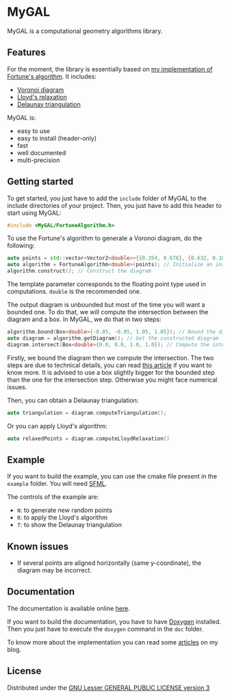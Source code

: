 # MyGAL

MyGAL is a computational geometry algorithms library.

## Features

For the moment, the library is essentially based on [my implementation of Fortune's algorithm](https://github.com/pvigier/FortuneAlgorithm). It includes:

* [Voronoi diagram](https://en.wikipedia.org/wiki/Voronoi_diagram)
* [Lloyd's relaxation](https://en.wikipedia.org/wiki/Lloyd%27s_algorithm)
* [Delaunay triangulation](https://en.wikipedia.org/wiki/Delaunay_triangulation)

MyGAL is:

* easy to use
* easy to install (header-only)
* fast
* well documented
* multi-precision

## Getting started

To get started, you just have to add the `include` folder of MyGAL to the include directories of your project. Then, you just have to add this header to start using MyGAL:

```cpp
#include <MyGAL/FortuneAlgorithm.h>
```

To use the Fortune's algorithm to generate a Voronoi diagram, do the following: 

```cpp
auto points = std::vector<Vector2<double>>{{0.354, 0.678}, {0.632, 0.189}, {0.842, 942}}; // Generate some points
auto algorithm = FortuneAlgorithm<double>(points); // Initialize an instance of Fortune's algorithm
algorithm.construct(); // Construct the diagram
```

The template parameter corresponds to the floating point type used in computations. `double` is the recommended one.

The output diagram is unbounded but most of the time you will want a bounded one. To do that, we will compute the intersection between the diagram and a box. In MyGAL, we do that in two steps:

```cpp
algorithm.bound(Box<double>{-0.05, -0.05, 1.05, 1.05}); // Bound the diagram
auto diagram = algorithm.getDiagram(); // Get the constructed diagram
diagram.intersect(Box<double>{0.0, 0.0, 1.0, 1.0}); // Compute the intersection between the diagram and a box
```

Firstly, we bound the diagram then we compute the intersection. The two steps are due to technical details, you can read [this article](https://pvigier.github.io/2018/11/18/fortune-algorithm-details.html) if you want to know more. It is advised to use a box slightly bigger for the bounded step than the one for the intersection step. Otherwise you might face numerical issues.

Then, you can obtain a Delaunay triangulation:

```cpp
auto triangulation = diagram.computeTriangulation();
```

Or you can apply Lloyd's algorithm:

```cpp
auto relaxedPoints = diagram.computeLloydRelaxation()
```

## Example

If you want to build the example, you can use the cmake file present in the `example` folder. You will need [SFML](https://www.sfml-dev.org/).

The controls of the example are:

* `N`: to generate new random points
* `R`: to apply the Lloyd's algorithm
* `T`: to show the Delaunay triangulation

## Known issues

* If several points are aligned horizontally (same y-coordinate), the diagram may be incorrect.

## Documentation

The documentation is available online [here](https://pvigier.github.io/docs/mygal/).

If you want to build the documentation, you have to have [Doxygen](http://www.doxygen.nl/) installed. Then you just have to execute the `doxygen` command in the `doc` folder.

To know more about the implementation you can read some [articles](https://pvigier.github.io/tag/geometry) on my blog.

## License

Distributed under the [GNU Lesser GENERAL PUBLIC LICENSE version 3](https://www.gnu.org/licenses/lgpl-3.0.en.html)

